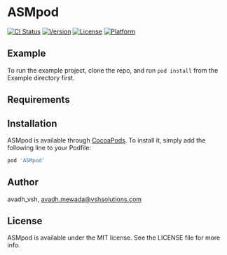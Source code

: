 # ASMpod

[![CI Status](https://img.shields.io/travis/avadh_vsh/ASMpod.svg?style=flat)](https://travis-ci.org/avadh_vsh/ASMpod)
[![Version](https://img.shields.io/cocoapods/v/ASMpod.svg?style=flat)](https://cocoapods.org/pods/ASMpod)
[![License](https://img.shields.io/cocoapods/l/ASMpod.svg?style=flat)](https://cocoapods.org/pods/ASMpod)
[![Platform](https://img.shields.io/cocoapods/p/ASMpod.svg?style=flat)](https://cocoapods.org/pods/ASMpod)

## Example

To run the example project, clone the repo, and run `pod install` from the Example directory first.

## Requirements

## Installation

ASMpod is available through [CocoaPods](https://cocoapods.org). To install
it, simply add the following line to your Podfile:

```ruby
pod 'ASMpod'
```

## Author

avadh_vsh, avadh.mewada@vshsolutions.com

## License

ASMpod is available under the MIT license. See the LICENSE file for more info.
